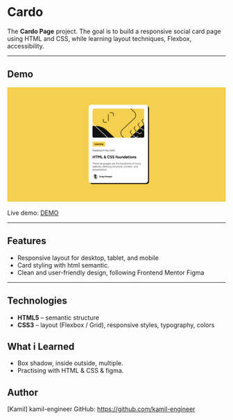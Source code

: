 # Cardo

The **Cardo Page** project. The goal is to build a responsive social card page using HTML and CSS, while learning layout techniques, Flexbox, accessibility.

---

## Demo
![Screenshot](assets/images/preview.png)

Live demo: [DEMO](https://kamil-engineer.github.io/cardo/)


---

## Features

- Responsive layout for desktop, tablet, and mobile
- Card styling with html semantic.
- Clean and user-friendly design, following Frontend Mentor Figma

---

## Technologies

- **HTML5** – semantic structure
- **CSS3** – layout (Flexbox / Grid), responsive styles, typography, colors

## What i Learned

- Box shadow, inside outside, multiple.
- Practising with HTML & CSS & figma.

## Author

[Kamil] kamil-engineer
GitHub: https://github.com/kamil-engineer
